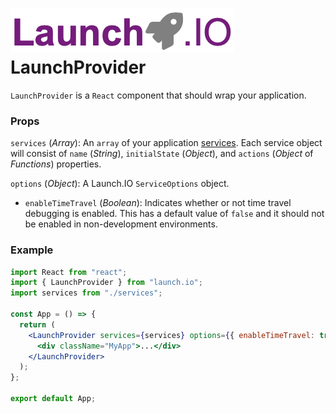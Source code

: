 # ![Launch.IO Logo](../../logo/logo-small.png) LaunchProvider

`LaunchProvider` is a `React` component that should wrap your application.

### Props

`services` (_Array_): An `array` of your application [services](./service.md). Each service object will consist of `name` (_String_), `initialState` (_Object_), and `actions` (_Object_ of _Functions_) properties.

`options` (_Object_): A Launch.IO `ServiceOptions` object.

- `enableTimeTravel` (_Boolean_): Indicates whether or not time travel debugging is enabled. This has a default value of `false` and it should not be enabled in non-development environments.

### Example

```jsx
import React from "react";
import { LaunchProvider } from "launch.io";
import services from "./services";

const App = () => {
  return (
    <LaunchProvider services={services} options={{ enableTimeTravel: true }}>
      <div className="MyApp">...</div>
    </LaunchProvider>
  );
};

export default App;
```
